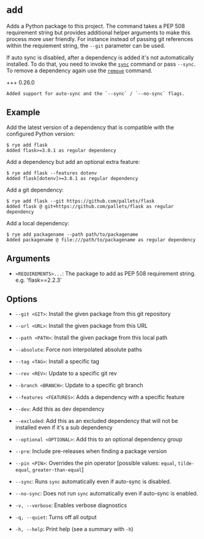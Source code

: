 # `add`

Adds a Python package to this project.  The command takes a PEP 508 requirement string
but provides additional helper arguments to make this process more user friendly.  For
instance instead of passing git references within the requiement string, the `--git`
parameter can be used.

If auto sync is disabled, after a dependency is added it's not automatically
installed.  To do that, you need to invoke the [`sync`](sync.md) command or pass
`--sync`.  To remove a dependency again use the [`remove`](remove.md) command.

+++ 0.26.0

    Added support for auto-sync and the `--sync` / `--no-sync` flags.

## Example

Add the latest version of a dependency that is compatible with the configured Python version:

```
$ rye add flask
Added flask>=3.0.1 as regular dependency
```

Add a dependency but add an optional extra feature:

```
$ rye add flask --features dotenv
Added flask[dotenv]>=3.0.1 as regular dependency
```

Add a git dependency:

```
$ rye add flask --git https://github.com/pallets/flask
Added flask @ git+https://github.com/pallets/flask as regular dependency
```

Add a local dependency:

```
$ rye add packagename --path path/to/packagename
Added packagename @ file:///path/to/packagename as regular dependency
```

## Arguments

* `<REQUIREMENTS>...`: The package to add as PEP 508 requirement string. e.g. 'flask==2.2.3'

## Options

* `--git <GIT>`: Install the given package from this git repository

* `--url <URL>`: Install the given package from this URL

* `--path <PATH>`: Install the given package from this local path

* `--absolute`: Force non interpolated absolute paths

* `--tag <TAG>`: Install a specific tag

* `--rev <REV>`: Update to a specific git rev

* `--branch <BRANCH>`: Update to a specific git branch

* `--features <FEATURES>`: Adds a dependency with a specific feature

* `--dev`: Add this as dev dependency

* `--excluded`: Add this as an excluded dependency that will not be installed even if it's a sub dependency

* `--optional <OPTIONAL>`: Add this to an optional dependency group

* `--pre`: Include pre-releases when finding a package version

* `--pin <PIN>`: Overrides the pin operator [possible values: `equal`, `tilde-equal`, `greater-than-equal`]

* `--sync`: Runs `sync` automatically even if auto-sync is disabled.

* `--no-sync`: Does not run `sync` automatically even if auto-sync is enabled.

* `-v, --verbose`: Enables verbose diagnostics

* `-q, --quiet`: Turns off all output

* `-h, --help`: Print help (see a summary with `-h`)
